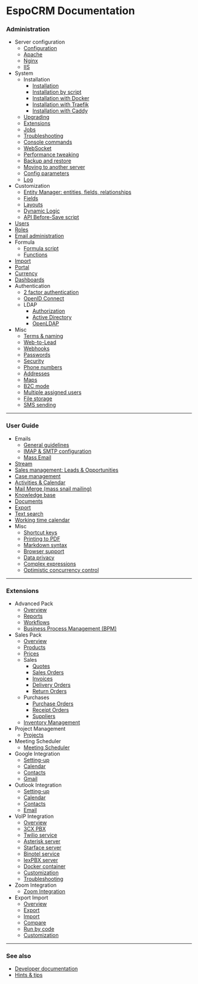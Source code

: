 # EspoCRM Documentation

### Administration

* Server configuration
  * [Configuration](administration/server-configuration.md)
  * [Apache](administration/apache-server-configuration.md)
  * [Nginx](administration/nginx-server-configuration.md)
  * [IIS](administration/iis-server-configuration.md)
* System
  * Installation
    * [Installation](administration/installation.md)
    * [Installation by script](administration/installation-by-script.md)
    * [Installation with Docker](administration/docker/installation.md)
    * [Installation with Traefik](administration/docker/traefik.md)
    * [Installation with Caddy](administration/docker/caddy.md)
  * [Upgrading](administration/upgrading.md)
  * [Extensions](administration/extensions.md)
  * [Jobs](administration/jobs.md)
  * [Troubleshooting](administration/troubleshooting.md)
  * [Console commands](administration/commands.md)
  * [WebSocket](administration/websocket.md)
  * [Performance tweaking](administration/performance-tweaking.md)
  * [Backup and restore](administration/backup-and-restore.md)
  * [Moving to another server](administration/moving-to-another-server.md)
  * [Config parameters](administration/config-params.md)
  * [Log](administration/log.md)
* Customization
  * [Entity Manager: entities, fields, relationships](administration/entity-manager.md)
  * [Fields](administration/fields.md)
  * [Layouts](administration/layout-manager.md)
  * [Dynamic Logic](administration/dynamic-logic.md)
  * [API Before-Save script](administration/api-before-save-script.md)
* [Users](administration/users-management.md)
* [Roles](administration/roles-management.md)
* [Email administration](administration/emails.md)
* Formula
  * [Formula script](administration/formula.md)
  * [Functions](administration/formula-functions.md)
* [Import](administration/import.md)
* [Portal](administration/portal.md)
* [Currency](administration/currency.md)
* [Dashboards](administration/dashboards.md)
* Authentication
  * [2 factor authentication](administration/2fa.md)
  * [OpenID Connect](administration/oidc.md)
  * LDAP
    * [Authorization](administration/ldap-authorization.md)
    * [Active Directory](administration/ldap-authorization-for-ad.md)
    * [OpenLDAP](administration/ldap-authorization-for-openldap.md)
* Misc
  * [Terms & naming](administration/terms-and-naming.md)
  * [Web-to-Lead](administration/web-to-lead.md)
  * [Webhooks](administration/webhooks.md)
  * [Passwords](administration/passwords.md)
  * [Security](administration/security.md)
  * [Phone numbers](administration/phone-numbers.md)
  * [Addresses](administration/addresses.md)
  * [Maps](administration/maps.md)
  * [B2C mode](administration/b2c.md)
  * [Multiple assigned users](administration/multiple-assigned-users.md)
  * [File storage](administration/file-storage.md)
  * [SMS sending](administration/sms-sending.md)

---

### User Guide

* Emails
  * [General guidelines](user-guide/emails.md)
  * [IMAP & SMTP configuration](user-guide/imap-smtp-configuration.md)
  * [Mass Email](user-guide/mass-email.md)
* [Stream](user-guide/stream.md)
* [Sales management: Leads & Opportunities](user-guide/sales-management.md)
* [Case management](user-guide/case-management.md)
* [Activities & Calendar](user-guide/activities-and-calendar.md)
* [Mail Merge (mass snail mailing)](user-guide/mail-merge.md)
* [Knowledge base](user-guide/knowledge-base.md)
* [Documents](user-guide/documents.md)
* [Export](user-guide/export.md)
* [Text search](user-guide/text-search.md)
* [Working time calendar](user-guide/working-time-calendar.md)
* Misc
  * [Shortcut keys](user-guide/shortcuts.md)
  * [Printing to PDF](user-guide/printing-to-pdf.md)
  * [Markdown syntax](user-guide/markdown.md)
  * [Browser support](user-guide/browser-support.md)
  * [Data privacy](user-guide/data-privacy.md)
  * [Complex expressions](user-guide/complex-expressions.md)
  * [Optimistic concurrency control](user-guide/optimistic-concurrency-control.md)

---

### Extensions

* Advanced Pack
  * [Overview](extensions/advanced-pack/overview.md)
  * [Reports](user-guide/reports.md)
  * [Workflows](administration/workflows.md)
  * [Business Process Management (BPM)](administration/bpm.md)
* Sales Pack
  * [Overview](extensions/sales-pack/overview.md)
  * [Products](user-guide/products.md)
  * [Prices](extensions/sales-pack/prices.md)
  * Sales
    * [Quotes](user-guide/quotes.md)
    * [Sales Orders](user-guide/sales-orders.md)
    * [Invoices](user-guide/invoices.md)
    * [Delivery Orders](extensions/sales-pack/delivery-orders.md)
    * [Return Orders](extensions/sales-pack/return-orders.md)
  * Purchases
    * [Purchase Orders](extensions/sales-pack/purchase-orders.md)
    * [Receipt Orders](extensions/sales-pack/receipt-orders.md)
    * [Suppliers](extensions/sales-pack/suppliers.md)
  * [Inventory Management](extensions/sales-pack/inventory-management.md)
* Project Management
  * [Projects](extensions/project-management/projects.md)
* Meeting Scheduler
  * [Meeting Scheduler](extensions/meeting-scheduler/index.md)
* Google Integration
  * [Setting-up](extensions/google-integration/setting-up.md)
  * [Calendar](extensions/google-integration/calendar.md)
  * [Contacts](extensions/google-integration/contacts.md)
  * [Gmail](extensions/google-integration/gmail.md)
* Outlook Integration
  * [Setting-up](extensions/outlook-integration/setting-up.md)
  * [Calendar](extensions/outlook-integration/calendar.md)
  * [Contacts](extensions/outlook-integration/contacts.md)
  * [Email](extensions/outlook-integration/email.md)
* VoIP Integration
  * [Overview](extensions/voip-integration/overview.md)
  * [3CX PBX](extensions/voip-integration/3cx-integration-setup.md)
  * [Twilio service](extensions/voip-integration/twilio-integration-setup.md)
  * [Asterisk server](extensions/voip-integration/asterisk-integration-setup.md)
  * [Starface server](extensions/voip-integration/starface-integration-setup.md)
  * [Binotel service](extensions/voip-integration/binotel-integration-setup.md)
  * [IexPBX server](extensions/voip-integration/iexpbx-integration-setup.md)
  * [Docker container](extensions/voip-integration/docker-container.md)
  * [Customization](extensions/voip-integration/customization.md)
  * [Troubleshooting](extensions/voip-integration/troubleshooting.md)
* Zoom Integration
  * [Zoom Integration](extensions/zoom-integration/index.md)
* Export Import
  * [Overview](extensions/export-import/overview.md)
  * [Export](extensions/export-import/export.md)
  * [Import](extensions/export-import/import.md)
  * [Compare](extensions/export-import/compare.md)
  * [Run by code](extensions/export-import/run-by-code.md)
  * [Customization](extensions/export-import/customization.md)

---

### See also

* [Developer documentation](development/index.md)
* [Hints & tips](https://www.espocrm.com/tips/)
